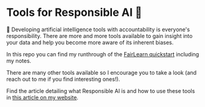 # Tools for Responsible AI 👾

🚩 Developing artificial intelligence tools with accountability is everyone's responsibility.
There are more and more tools available to gain insight into your data and  help you become more aware of its inherent biases.

In this repo you can find my runthrough of the [FairLearn quickstart](https://fairlearn.org/v0.11/quickstart.html) including my notes.

There are many other tools available so I encourage you to take a look (and reach out to me if you find interesting ones!).

Find the article detailing what Responsible AI is and how to use these tools in [this article on my website](https://meganbloemsma.com/blog/tools-for-responsible-ai).
